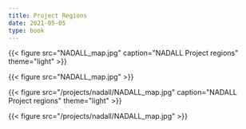 ```yaml
---
title: Project Regions
date: 2021-05-05
type: book
---
```


<!--more-->
{{< figure src="NADALL_map.jpg" caption="NADALL Project regions" theme="light" >}}

{{< figure src="NADALL_map.jpg" >}}

{{< figure src="/projects/nadall/NADALL_map.jpg" caption="NADALL Project regions" theme="light" >}}

{{< figure src="/projects/nadall/NADALL_map.jpg" >}}
